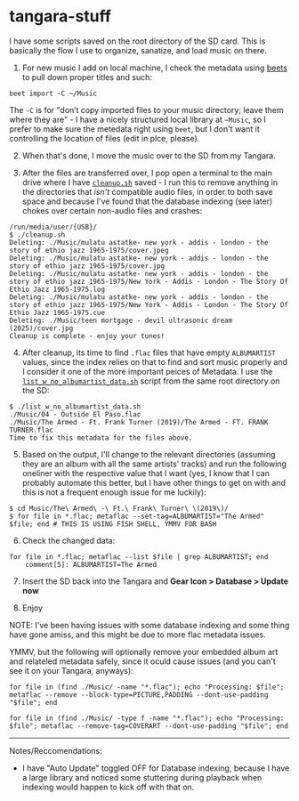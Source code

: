 # tangara-stuff

I have some scripts saved on the root directory of the SD card. This is basically the flow I use to organize, sanatize, and load music on there.

1. For new music I add on local machine, I check the metadata using [beets](https://beets.readthedocs.io/en/stable/) to pull down proper titles and such:
```
beet import -C ~/Music
```
The `-C` is for "don’t copy imported files to your music directory; leave them where they are" - I have a nicely structured local library at `~Music`, so I prefer to make sure the metedata right using `beet`, but I don't want it controlling the location of files (edit in plce, please).

2. When that's done, I move the music over to the SD from my Tangara.
   
3. After the files are transferred over, I pop open a terminal to the main drive where I have [`cleanup.sh`](https://github.com/RooneyMcNibNug/tangara-stuff/blob/main/cleanup.sh) saved - I run this to remove anything in the directories that _isn't_ compatible audio files, in order to both save space and because I've found that the database indexing (see later) chokes over certain non-audio files and crashes:

```
/run/media/user/{USB}/
$ ./cleanup.sh 
Deleting: ./Music/mulatu astatke- new york - addis - london - the story of ethio jazz 1965-1975/cover.jpeg
Deleting: ./Music/mulatu astatke- new york - addis - london - the story of ethio jazz 1965-1975/cover.jpg
Deleting: ./Music/mulatu astatke- new york - addis - london - the story of ethio jazz 1965-1975/New York - Addis - London - The Story Of Ethio Jazz 1965-1975.log
Deleting: ./Music/mulatu astatke- new york - addis - london - the story of ethio jazz 1965-1975/New York - Addis - London - The Story Of Ethio Jazz 1965-1975.cue
Deleting: ./Music/teen mortgage - devil ultrasonic dream (2025)/cover.jpg
Cleanup is complete - enjoy your tunes!
```

4. After cleanup, its time to find `.flac` files that have empty `ALBUMARTIST` values, since the index relies on that to find and sort music properly and I consider it one of the more important peices of Metadata. I use the [`list_w_no_albumartist_data.sh`](https://github.com/RooneyMcNibNug/tangara-stuff/blob/main/list_w_no_albumartist_data.sh) script from the same root directory on the SD:

```
$ ./list_w_no_albumartist_data.sh
./Music/04 - Outside El Paso.flac
./Music/The Armed - Ft. Frank Turner (2019)/The Armed - FT. FRANK TURNER.flac
Time to fix this metadata for the files above.
```

5. Based on the output, I'll change to the relevant directories (assuming they are an album with all the same artists' tracks) and run the following oneliner with the respective value that I want (yes, I know that I can probably automate this better, but I have other things to get on with and this is not a frequent enough issue for me luckily):

```
$ cd Music/The\ Armed\ -\ Ft.\ Frank\ Turner\ \(2019\)/
$ for file in *.flac; metaflac --set-tag=ALBUMARTIST="The Armed" $file; end # THIS IS USING FISH SHELL, YMMV FOR BASH
```

6. Check the changed data:

```
for file in *.flac; metaflac --list $file | grep ALBUMARTIST; end
    comment[5]: ALBUMARTIST=The Armed
```

7. Insert the SD back into the Tangara and **Gear Icon > Database > Update now**

8. Enjoy

NOTE: I've been having issues with some database indexing and some thing have gone amiss, and this might be due to more flac metadata issues.

YMMV, but the following will optionally remove your embedded album art and relateled metadata safely, since it oculd cause issues (and you can't see it on your Tangara, anyways):

```
for file in (find ./Music/ -name "*.flac"); echo "Processing: $file"; metaflac --remove --block-type=PICTURE,PADDING --dont-use-padding "$file"; end
```
```
for file in (find ./Music/ -type f -name "*.flac"); echo "Processing: $file"; metaflac --remove-tag=COVERART --dont-use-padding "$file"; end
```


_________

Notes/Reccomendations:

- I have "Auto Update" toggled OFF for Database indexing, because I have a large library and noticed some stuttering during playback when indexing would happen to kick off with that on.
